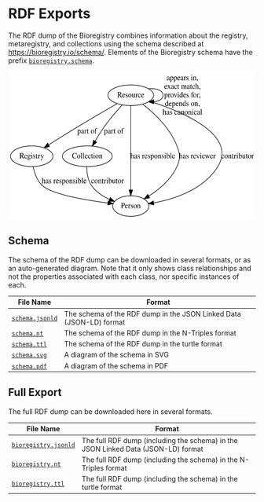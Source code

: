 # RDF Exports

The RDF dump of the Bioregistry combines information about the registry,
metaregistry, and collections using the schema described
at https://bioregistry.io/schema/. Elements of the Bioregistry schema have the
prefix [`bioregistry.schema`](https://bioregistry.io/registry/bioregistry.schema).

<img alt="Bioregistry schema diagram" src="schema.svg" height="300">

## Schema

The schema of the RDF dump can be downloaded in several formats, or as an
auto-generated diagram. Note that it only shows class relationships and not the
properties associated with each class, nor specific instances of each.

| File Name                        | Format                                                                            |
|----------------------------------|-----------------------------------------------------------------------------------|
| [`schema.jsonld`](schema.jsonld) | The schema of the RDF dump in the JSON Linked Data (JSON-LD) format               |
| [`schema.nt`](schema.nt)         | The schema of the RDF dump in the N-Triples format                                |
| [`schema.ttl`](schema.ttl)       | The schema of the RDF dump in the turtle format                                   |
| [`schema.svg`](schema.svg)       | A diagram of the schema in SVG                                                    |
| [`schema.pdf`](schema.pdf)       | A diagram of the schema in PDF                                                    |

## Full Export

The full RDF dump can be downloaded here in several formats.

| File Name                                  | Format                                                                            |
|--------------------------------------------|-----------------------------------------------------------------------------------|
| [`bioregistry.jsonld`](bioregistry.jsonld) | The full RDF dump (including the schema) in the JSON Linked Data (JSON-LD) format |
| [`bioregistry.nt`](bioregistry.nt)         | The full RDF dump (including the schema) in the N-Triples format                  |
| [`bioregistry.ttl`](bioregistry.ttl)       | The full RDF dump (including the schema) in the turtle format                     |
